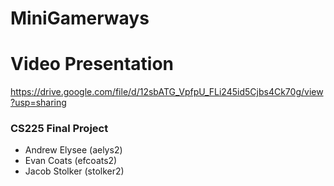 # MiniGamerways

# Video Presentation
https://drive.google.com/file/d/12sbATG_VpfpU_FLi245id5Cjbs4Ck70g/view?usp=sharing

### CS225 Final Project
- Andrew Elysee (aelys2)
- Evan Coats (efcoats2)
- Jacob Stolker (stolker2)

